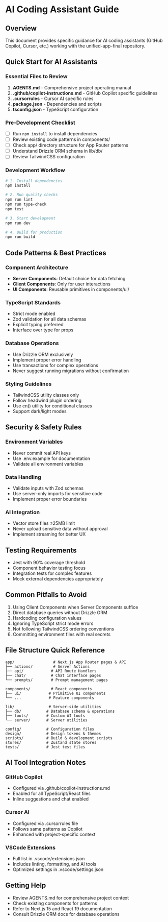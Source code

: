 # AI Coding Assistant Guide

## Overview

This document provides specific guidance for AI coding assistants (GitHub Copilot, Cursor, etc.) working with the unified-app-final repository.

## Quick Start for AI Assistants

### Essential Files to Review

1. **AGENTS.md** - Comprehensive project operating manual
2. **.github/copilot-instructions.md** - GitHub Copilot specific guidelines
3. **.cursorrules** - Cursor AI specific rules
4. **package.json** - Dependencies and scripts
5. **tsconfig.json** - TypeScript configuration

### Pre-Development Checklist

- [ ] Run `npm install` to install dependencies
- [ ] Review existing code patterns in components/
- [ ] Check app/ directory structure for App Router patterns
- [ ] Understand Drizzle ORM schema in lib/db/
- [ ] Review TailwindCSS configuration

### Development Workflow

```bash
# 1. Install dependencies
npm install

# 2. Run quality checks
npm run lint
npm run type-check
npm test

# 3. Start development
npm run dev

# 4. Build for production
npm run build
```

## Code Patterns & Best Practices

### Component Architecture

- **Server Components**: Default choice for data fetching
- **Client Components**: Only for user interactions
- **UI Components**: Reusable primitives in components/ui/

### TypeScript Standards

- Strict mode enabled
- Zod validation for all data schemas
- Explicit typing preferred
- Interface over type for props

### Database Operations

- Use Drizzle ORM exclusively
- Implement proper error handling
- Use transactions for complex operations
- Never suggest running migrations without confirmation

### Styling Guidelines

- TailwindCSS utility classes only
- Follow headwind plugin ordering
- Use cn() utility for conditional classes
- Support dark/light modes

## Security & Safety Rules

### Environment Variables

- Never commit real API keys
- Use .env.example for documentation
- Validate all environment variables

### Data Handling

- Validate inputs with Zod schemas
- Use server-only imports for sensitive code
- Implement proper error boundaries

### AI Integration

- Vector store files ≤25MB limit
- Never upload sensitive data without approval
- Implement streaming for better UX

## Testing Requirements

- Jest with 90% coverage threshold
- Component behavior testing focus
- Integration tests for complex features
- Mock external dependencies appropriately

## Common Pitfalls to Avoid

1. Using Client Components when Server Components suffice
2. Direct database queries without Drizzle ORM
3. Hardcoding configuration values
4. Ignoring TypeScript strict mode errors
5. Not following TailwindCSS ordering conventions
6. Committing environment files with real secrets

## File Structure Quick Reference

```
app/                 # Next.js App Router pages & API
├── actions/         # Server Actions
├── api/            # API Route Handlers
├── chat/           # Chat interface pages
└── prompts/        # Prompt management pages

components/         # React components
├── ui/            # Primitive UI components
└── ...            # Feature components

lib/               # Server-side utilities
├── db/           # Database schema & operations
├── tools/        # Custom AI tools
└── server/       # Server utilities

config/           # Configuration files
design/           # Design tokens & themes
scripts/          # Build & development scripts
stores/           # Zustand state stores
tests/            # Jest test files
```

## AI Tool Integration Notes

### GitHub Copilot

- Configured via .github/copilot-instructions.md
- Enabled for all TypeScript/React files
- Inline suggestions and chat enabled

### Cursor AI

- Configured via .cursorrules file
- Follows same patterns as Copilot
- Enhanced with project-specific context

### VSCode Extensions

- Full list in .vscode/extensions.json
- Includes linting, formatting, and AI tools
- Optimized settings in .vscode/settings.json

## Getting Help

- Review AGENTS.md for comprehensive project context
- Check existing components for patterns
- Refer to Next.js 15 and React 19 documentation
- Consult Drizzle ORM docs for database operations
